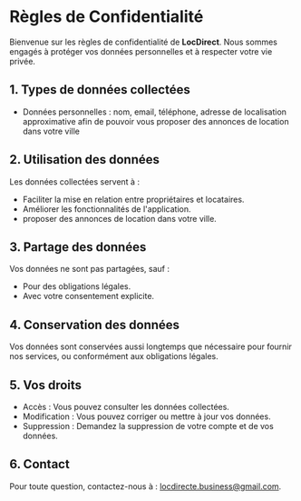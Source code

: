 # 
<!DOCTYPE html>
<html lang="fr">
<head>
    <meta charset="UTF-8">
    <meta name="viewport" content="width=device-width, initial-scale=1.0">
</head>
<body>
    <h1>Règles de Confidentialité</h1>
    <p>Bienvenue sur les règles de confidentialité de <strong>LocDirect</strong>. Nous sommes engagés à protéger vos données personnelles et à respecter votre vie privée.</p>
    <h2> 1. Types de données collectées</h2>
    <ul>
        <li>Données personnelles : nom, email, téléphone, adresse de localisation approximative afin de pouvoir vous proposer des annonces de location dans votre ville </li>
  </ul>
<h2>2. Utilisation des données</h2>
    <p>Les données collectées servent à :</p>
    <ul>
        <li>Faciliter la mise en relation entre propriétaires et locataires.</li>
        <li>Améliorer les fonctionnalités de l'application.</li>
      <li>proposer des annonces de location dans votre ville.</li>
    </ul>
    <h2>3. Partage des données</h2>
    <p>Vos données ne sont pas partagées, sauf :</p>
    <ul>
        <li>Pour des obligations légales.</li>
        <li>Avec votre consentement explicite.</li>
    </ul>
    <h2>4. Conservation des données</h2>
    <p>Vos données sont conservées aussi longtemps que nécessaire pour fournir nos services, ou conformément aux obligations légales.</p>
    <h2>5. Vos droits</h2>
    <ul>
        <li>Accès : Vous pouvez consulter les données collectées.</li>
        <li>Modification : Vous pouvez corriger ou mettre à jour vos données.</li>
        <li>Suppression : Demandez la suppression de votre compte et de vos données.</li>
    </ul>
    <h2>6. Contact</h2>
    <p>Pour toute question, contactez-nous à : <a href="mailto:locdirecte.business@gmail.com">locdirecte.business@gmail.com</a>.</p>
</body>
</html>
